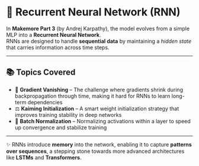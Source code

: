 # 🔁 Recurrent Neural Network (RNN)

In **Makemore Part 3** (by Andrej Karpathy), the model evolves from a simple MLP into a **Recurrent Neural Network**.  
RNNs are designed to handle **sequential data** by maintaining a *hidden state* that carries information across time steps.  

---

## 📚 Topics Covered

- 🫥 **Gradient Vanishing** – The challenge where gradients shrink during backpropagation through time, making it hard for RNNs to learn long-term dependencies  
- ⚖️ **Kaiming Initialization** – A smart weight initialization strategy that improves training stability in deep networks  
- 🔄 **Batch Normalization** – Normalizing activations within a layer to speed up convergence and stabilize training  

---

✨ RNNs introduce **memory** into the network, enabling it to capture **patterns over sequences**, a stepping stone towards more advanced architectures like **LSTMs** and **Transformers**.
